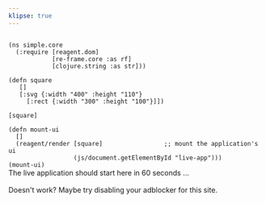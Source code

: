 ```yaml
---
klipse: true
---
```


<code class="klipse-clojure">
(ns simple.core
  (:require [reagent.dom]
            [re-frame.core :as rf]
            [clojure.string :as str]))
</code>

<code class="klipse-clojure">
(defn square 
   []
   [:svg {:width "400" :height "110"}
     [:rect {:width "300" :height "100"}]])
</code>

<code class="klipse-reagent">
[square]
</code>



<code class="klipse-clojure">
(defn mount-ui
  []
  (reagent/render [square]                 ;; mount the application's ui
                  (js/document.getElementById "live-app")))
(mount-ui)
</code>



<div id="live-app">
  <div class="preload">  
    The live application should start here in 60 seconds ...
    <br><br>
    Doesn't work? Maybe try disabling your adblocker for this site. 

  
  </div>
</div>
